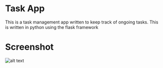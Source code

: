 # Task App
This is a task management app written to keep track of ongoing tasks. This is written in python using the flask framework

# Screenshot

![alt text](https://i.imgur.com/y5lHhWC.png)
